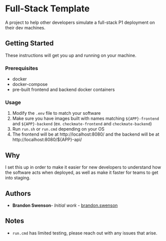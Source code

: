 # Full-Stack Template

A project to help other developers simulate a full-stack P1 deployment on their dev machines.

## Getting Started

These instructions will get you up and running on your machine.

### Prerequisites

* docker
* docker-compose
* pre-built frontend and backend docker containers

### Usage

1. Modify the ```.env``` file to match your software 
2. Make sure you have images built with names matching ```${APP}-frontend``` and ```${APP}-backend``` (ex. ```checkmate-frontend``` and ```checkmate-backend```)
3. Run ```run.sh``` or ```run.cmd``` depending on your OS
4. The frontend will be at http://localhost:8080/ and the backend will be at http://localhost:8080/${APP}-api/

## Why

I set this up in order to make it easier for new developers to understand how the software acts when deployed, as well as make it faster for teams to get into staging.

## Authors

* **Brandon Swenson**- *Initial work* - [brandon.swenson](https://code.il2.dsop.io/brandon.swenson)

## Notes
* ```run.cmd``` has limited testing, please reach out with any issues that arise.